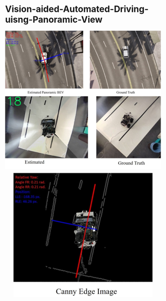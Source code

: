 # Vision-aided-Automated-Driving-uisng-Panoramic-View
<img align="center" src="images/bev_simulation.jpg" width="750">
<img align="center" src="images/bev_hardware.jpg" width="750">
<p align="center">
<img align="center" src="images/canny.jpg" width="450">
<p>
